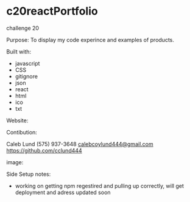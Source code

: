 # c20reactPortfolio
challenge 20

Purpose:
To display my code experince and examples of products. 


Built with:
* javascript
* CSS
* gitignore
* json
* react
* html
* ico
* txt

Website:



Contibution:

Caleb Lund
(575) 937-3648
calebcoylund444@gmail.com
https://github.com/cclund444

image:
<img src=" " />

Side Setup notes:
* working on getting npm regestired and pulling up correctly, will get deployment and adress updated soon


